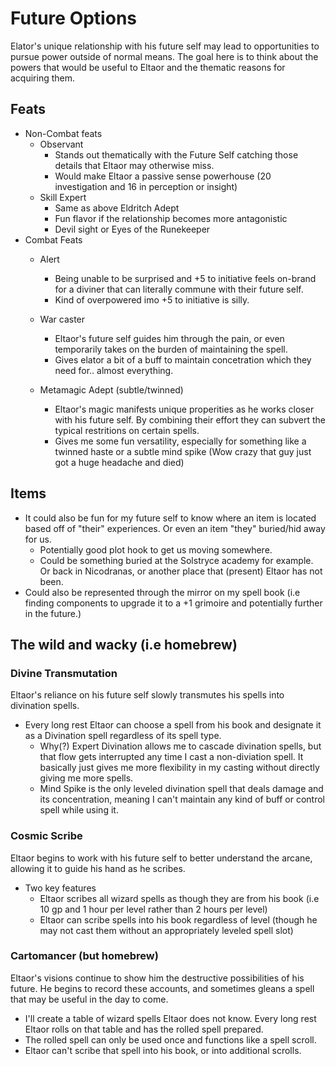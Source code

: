 # Future Options
Elator's unique relationship with his future self may lead to opportunities to pursue power outside of normal means. The goal here is to think about the powers that would be useful to Eltaor and the thematic reasons for acquiring them.

## Feats
- Non-Combat feats
    - Observant
        - Stands out thematically with the Future Self catching those details that Eltaor may otherwise miss.
        - Would make Eltaor a passive sense powerhouse (20 investigation and 16 in perception or insight)
    - Skill Expert
        - Same as above
    Eldritch Adept
        - Fun flavor if the relationship becomes more antagonistic
        - Devil sight or Eyes of the Runekeeper
- Combat Feats
    - Alert
        - Being unable to be surprised and +5 to initiative feels on-brand for a diviner that can literally commune with their future self.
        - Kind of overpowered imo +5 to initiative is silly.
    - War caster
        - Eltaor's future self guides him through the pain, or even temporarily takes on the burden of maintaining the spell. 
        - Gives elator a bit of a buff to maintain concetration which they need for.. almost everything.

    - Metamagic Adept (subtle/twinned)
        - Eltaor's magic manifests unique properities as he works closer with his future self. By combining their effort they can subvert the typical restritions on certain spells.
        - Gives me some fun versatility, especially for something like a twinned haste or a subtle mind spike (Wow crazy that guy just got a huge headache and died)

## Items
- It could also be fun for my future self to know where an item is located based off of "their" experiences. Or even an item "they" buried/hid away for us.
    - Potentially good plot hook to get us moving somewhere.
    - Could be something buried at the Solstryce academy for example. Or back in Nicodranas, or another place that (present) Eltaor has not been.   
- Could also be represented through the mirror on my spell book (i.e finding components to upgrade it to a +1 grimoire and potentially further in the future.)

## The wild and wacky (i.e homebrew)

### Divine Transmutation
Eltaor's reliance on his future self slowly transmutes his spells into divination spells.
- Every long rest Eltaor can choose a spell from his book and designate it as a Divination spell regardless of its spell type.
    - Why(?) Expert Divination allows me to cascade divination spells, but that flow gets interrupted any time I cast a non-diviation spell. It basically just gives me more flexibility in my casting without directly giving me more spells.
    - Mind Spike is the only leveled divination spell that deals damage and its concentration, meaning I can't maintain any kind of buff or control spell while using it.

### Cosmic Scribe
Eltaor begins to work with his future self to better understand the arcane, allowing it to guide his hand as he scribes.
- Two key features
    - Eltaor scribes all wizard spells as though they are from his book (i.e 10 gp and 1 hour per level rather than 2 hours per level)
    - Eltaor can scribe spells into his book regardless of level (though he may not cast them without an appropriately leveled spell slot)

### Cartomancer (but homebrew)
Eltaor's visions continue to show him the destructive possibilities of his future. He begins to record these accounts, and sometimes gleans a spell that may be useful in the day to come.
- I'll create a table of wizard spells Eltaor does not know. Every long rest Eltaor rolls on that table and has the rolled spell prepared.
- The rolled spell can only be used once and functions like a spell scroll.
- Eltaor can't scribe that spell into his book, or into additional scrolls.
